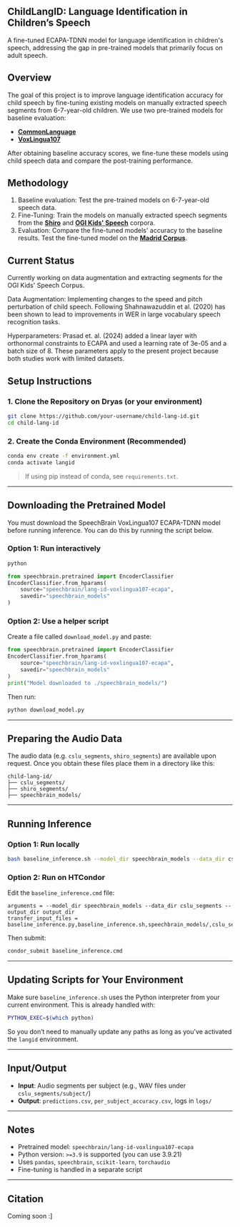 ## ChildLangID: Language Identification in Children’s Speech

A fine-tuned ECAPA-TDNN model for language identification in children's speech, addressing the gap in pre-trained models that primarily focus on adult speech.

## Overview
The goal of this project is to improve language identification accuracy for child speech by fine-tuning existing models on manually extracted speech segments from 6-7-year-old children.
We use two pre-trained models for baseline evaluation:
- [**CommonLanguage**](https://huggingface.co/speechbrain/lang-id-commonlanguage_ecapa)
- [**VoxLingua107**](https://huggingface.co/speechbrain/lang-id-voxlingua107-ecapa)

After obtaining baseline accuracy scores, we fine-tune these models using child speech data and compare the post-training performance.

## Methodology
1. Baseline evaluation: Test the pre-trained models on 6-7-year-old speech data.
2. Fine-Tuning: Train the models on manually extracted speech segments from the [**Shiro**](https://childes.talkbank.org/access/Spanish/Shiro.html) and [**OGI Kids' Speech**](https://catalog.ldc.upenn.edu/LDC2007S18) corpora.
3. Evaluation: Compare the fine-tuned models' accuracy to the baseline results. Test the fine-tuned model on the [**Madrid Corpus**](https://ilabs.uw.edu/sites/default/files/2020_ferjanramirez_kuhl_earlysecondlanguage.pdf).

## Current Status
Currently working on data augmentation and extracting segments for the OGI Kids' Speech Corpus.

Data Augmentation:
Implementing changes to the speed and pitch perturbation of child speech. Following Shahnawazuddin et al. (2020) has been shown to lead to improvements in WER in large vocabulary speech recognition tasks.

Hyperparameters:
Prasad et. al. (2024) added a linear layer with orthonormal constraints to ECAPA and used a learning rate of 3e-05 and a batch size of 8. These parameters apply to the present project because both studies work with limited datasets.

## Setup Instructions

### 1. Clone the Repository on Dryas (or your environment)
```bash
git clone https://github.com/your-username/child-lang-id.git
cd child-lang-id
```

### 2. Create the Conda Environment (Recommended)
```bash
conda env create -f environment.yml
conda activate langid
```

> If using pip instead of conda, see `requirements.txt`.

---

## Downloading the Pretrained Model

You must download the SpeechBrain VoxLingua107 ECAPA-TDNN model before running inference. You can do this by running the script below.

### Option 1: Run interactively
```bash
python
```
```python
from speechbrain.pretrained import EncoderClassifier
EncoderClassifier.from_hparams(
    source="speechbrain/lang-id-voxlingua107-ecapa",
    savedir="speechbrain_models"
)
```

### Option 2: Use a helper script
Create a file called `download_model.py` and paste:
```python
from speechbrain.pretrained import EncoderClassifier
EncoderClassifier.from_hparams(
    source="speechbrain/lang-id-voxlingua107-ecapa",
    savedir="speechbrain_models"
)
print("Model downloaded to ./speechbrain_models/")
```
Then run:
```bash
python download_model.py
```

---

## Preparing the Audio Data

The audio data (e.g. `cslu_segments`, `shiro_segments`) are available upon request. Once you obtain these files place them in a directory like this:

```
child-lang-id/
├── cslu_segments/
├── shiro_segments/
├── speechbrain_models/
```
---

## Running Inference

### Option 1: Run locally
```bash
bash baseline_inference.sh --model_dir speechbrain_models --data_dir cslu_segments --output_dir output_dir
```

### Option 2: Run on HTCondor
Edit the `baseline_inference.cmd` file:
```text
arguments = --model_dir speechbrain_models --data_dir cslu_segments --output_dir output_dir
transfer_input_files = baseline_inference.py,baseline_inference.sh,speechbrain_models/,cslu_segments/
```

Then submit:
```bash
condor_submit baseline_inference.cmd
```

---

## Updating Scripts for Your Environment

Make sure `baseline_inference.sh` uses the Python interpreter from your current environment. This is already handled with:

```bash
PYTHON_EXEC=$(which python)
```

So you don’t need to manually update any paths as long as you've activated the `langid` environment.

---

## Input/Output

- **Input**: Audio segments per subject (e.g., WAV files under `cslu_segments/subject/`)
- **Output**: `predictions.csv`, `per_subject_accuracy.csv`, logs in `logs/`

---

## Notes

- Pretrained model: `speechbrain/lang-id-voxlingua107-ecapa`
- Python version: `>=3.9` is supported (you can use 3.9.21)
- Uses `pandas`, `speechbrain`, `scikit-learn`, `torchaudio`
- Fine-tuning is handled in a separate script

---

## Citation

Coming soon :]

